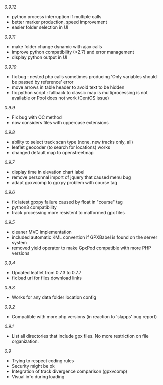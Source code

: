 *0.9.12*
* python process interruption if multiple calls
* better marker production, speed improvement
* easier folder selection in UI

*0.9.11*
* make folder change dynamic with ajax calls
* improve python compatibility (<2.7) and error management
* display python output in UI

*0.9.10*
* fix bug : nested php calls sometimes producing 'Only variables should be passed by reference' error
* move arrows in table header to avoid text to be hidden
* fix python script : fallback to classic map is multiprocessing is not available or Pool does not work (CentOS issue)

*0.9.9*
* Fix bug with OC method
* now considers files with uppercase extensions

*0.9.8*
* ability to select track scan type (none, new tracks only, all)
* leaflet geocoder (to search for locations) works
* changed default map to openstreetmap

*0.9.7*
* display time in elevation chart label
* remove personnal import of jquery that caused menu bug
* adapt gpxvcomp to gpxpy problem with course tag

*0.9.6*
* fix latest gpxpy failure caused by float in "course" tag
* python3 compatibility
* track processing more resistent to malformed gpx files

*0.9.5*
* cleaner MVC implementation
* included automatic KML convertion if GPXBabel is found on the server system
* removed yield operator to make GpxPod compatible with more PHP versions

*0.9.4*
* Updated leaflet from 0.7.3 to 0.7.7
* fix bad url for files download links

*0.9.3*
* Works for any data folder location config

*0.9.2*
* Compatible with more php versions (in reaction to 'slapps' bug report)

*0.9.1*
* List all directories that include gpx files. No more restriction on file organization.

*0.9*
* Trying to respect coding rules
* Security might be ok
* Integration of track divergence comparison (gpxvcomp)
* Visual info during loading
